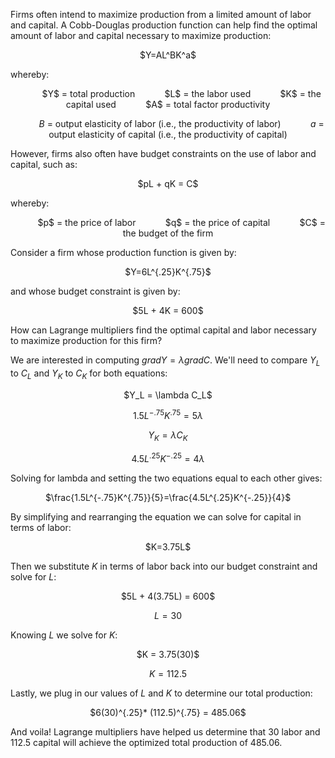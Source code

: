 Firms often intend to maximize production from a limited amount of labor and capital.
A Cobb-Douglas production function can help find the optimal amount of labor and capital necessary to maximize production:

<center> $Y=AL^BK^a$ </center>

whereby: 

<center> &nbsp;&nbsp;&nbsp;&nbsp;&nbsp;&nbsp;&nbsp;&nbsp;&nbsp;&nbsp; $Y$ = total production
&nbsp;&nbsp;&nbsp;&nbsp;&nbsp;&nbsp;&nbsp;&nbsp;&nbsp;&nbsp; $L$ = the labor used
&nbsp;&nbsp;&nbsp;&nbsp;&nbsp;&nbsp;&nbsp;&nbsp;&nbsp;&nbsp; $K$ = the capital used
&nbsp;&nbsp;&nbsp;&nbsp;&nbsp;&nbsp;&nbsp;&nbsp;&nbsp;&nbsp; $A$ = total factor productivity

&nbsp;&nbsp;&nbsp;&nbsp;&nbsp;&nbsp;&nbsp;&nbsp;&nbsp;&nbsp; $B$ = output elasticity of labor (i.e., the productivity of labor)
&nbsp;&nbsp;&nbsp;&nbsp;&nbsp;&nbsp;&nbsp;&nbsp;&nbsp;&nbsp; $a$ = output elasticity of capital (i.e., the productivity of capital) </center>

However, firms also often have budget constraints on the use of labor and capital, such as:

<center> $pL + qK = C$</center>

whereby:

<center> &nbsp;&nbsp;&nbsp;&nbsp;&nbsp;&nbsp;&nbsp;&nbsp;&nbsp;&nbsp; $p$ = the price of labor 
&nbsp;&nbsp;&nbsp;&nbsp;&nbsp;&nbsp;&nbsp;&nbsp;&nbsp;&nbsp; $q$ = the price of capital
&nbsp;&nbsp;&nbsp;&nbsp;&nbsp;&nbsp;&nbsp;&nbsp;&nbsp;&nbsp; $C$ = the budget of the firm
</center>

Consider a firm whose production function is given by:

<center> $Y=6L^{.25}K^{.75}$ </center>

and whose budget constraint is given by:

<center> $5L + 4K = 600$</center>

How can Lagrange multipliers find the optimal capital and labor necessary to maximize production for this firm?

We are interested in computing $gradY=\lambda gradC$. We'll need to compare $Y_L$ to $C_L$ and $Y_K$ to $C_K$ for both equations:

<center> $Y_L = \lambda C_L$

$1.5L^{-.75}K^{.75}=5\lambda$

$Y_K = \lambda C_K$

$4.5L^{.25}K^{-.25}=4\lambda$
</center>

Solving for lambda and setting the two equations equal to each other gives:

<center> $\frac{1.5L^{-.75}K^{.75}}{5}=\frac{4.5L^{.25}K^{-.25}}{4}$ </center>

By simplifying and rearranging the equation we can solve for capital in terms of labor:

<center> $K=3.75L$ </center>

Then we substitute $K$ in terms of labor back into our budget constraint and solve for $L$:

<center> $5L + 4(3.75L) = 600$

$L = 30$ </center>

Knowing $L$ we solve for $K$:

<center> $K = 3.75(30)$

$K=112.5$ </center>

Lastly, we plug in our values of $L$ and $K$ to determine our total production:

<center> $6(30)^{.25}* (112.5)^{.75} = 485.06$</center>

And voila! Lagrange multipliers have helped us determine that $30$ labor and $112.5$ capital will achieve the optimized total production of $485.06$.
